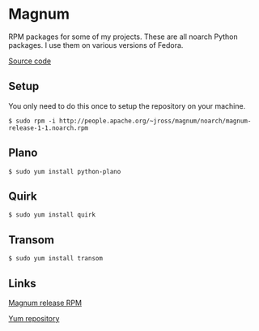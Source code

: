 # Magnum

RPM packages for some of my projects.  These are all noarch Python
packages.  I use them on various versions of Fedora.

[Source code](https://github.com/ssorj/magnum)

## Setup

You only need to do this once to setup the repository on your machine.

    $ sudo rpm -i http://people.apache.org/~jross/magnum/noarch/magnum-release-1-1.noarch.rpm

## Plano

    $ sudo yum install python-plano

## Quirk

    $ sudo yum install quirk

## Transom

    $ sudo yum install transom

## Links

[Magnum release RPM](http://people.apache.org/~jross/magnum/noarch/magnum-release-1-1.noarch.rpm)

[Yum repository](http://people.apache.org/~jross/magnum/noarch)

